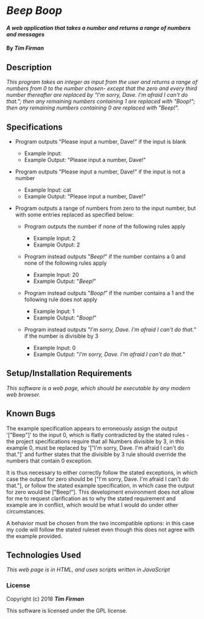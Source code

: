 # _Beep Boop_

#### _A web application that takes a number and returns a range of numbers and messages_

#### By _**Tim Firman**_

## Description

_This program takes an integer as input from the user and returns a range of numbers from 0 to the number chosen- except that the zero and every third number thereafter are replaced by "I'm sorry, Dave. I'm afraid I can't do that."; then any remaining numbers containing 1 are replaced with "Boop!"; then any remaining numbers containing 0 are replaced with "Beep!"._

## Specifications

* Program outputs "Please input a number, Dave!" if the input is blank
  * Example Input:
  * Example Output: "Please input a number, Dave!"

* Program outputs "Please input a number, Dave!" if the input is not a number
  * Example Input: cat
  * Example Output: "Please input a number, Dave!"

* Program outputs a range of numbers from zero to the input number, but with some entries replaced as specified below:
  * Program outputs the number if none of the following rules apply
    * Example Input: 2
    * Example Output: 2

  * Program instead outputs "_Beep!_" if the number contains a 0 and none of the following rules apply
    * Example Input: 20
    * Example Output: "_Beep!_"

  * Program instead outputs "_Boop!_" if the number contains a 1 and the following rule does not apply
    * Example Input: 1
    * Example Output: "_Boop!_"

  * Program instead outputs "_I'm sorry, Dave. I'm afraid I can't do that._" if the number is divisible by 3
    * Example Input: 0
    * Example Output: "_I'm sorry, Dave. I'm afraid I can't do that._"


## Setup/Installation Requirements

_This software is a web page, which should be executable by any modern web browser._

## Known Bugs

The example specification appears to erroneously assign the output '["Beep"]' to the input 0, which is flatly contradicted by the stated rules - the project specifications require that all Numbers divisible by 3, in this example 0, must be replaced by '["I'm sorry, Dave. I'm afraid I can't do that."]' and further states that the divisible by 3 rule should override the numbers that contain 0 exception.

It is thus necessary to either correctly follow the stated exceptions, in which case the output for zero should be ["I'm sorry, Dave. I'm afraid I can't do that."], or follow the stated example specification, in which case the output for zero would be ["Beep!"].  This development environment does not allow for me to request clarification as to why the stated requirement and example are in conflict, which would be what I would do under other circumstances.

A behavior must be chosen from the two incompatible options: in this case my code will follow the stated ruleset even though this does not agree with the example provided.

## Technologies Used

_This web page is in HTML, and uses scripts written in JavaScript_

### License

Copyright (c) 2018 **_Tim Firman_**

This software is licensed under the GPL license.
